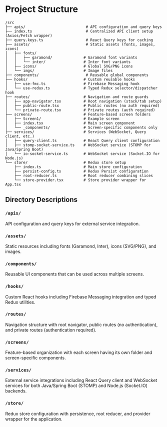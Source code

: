 # Project Structure

```
/src
├── apis/                           # API configuration and query keys
├── index.ts                        # Centralized API client setup (Axios/Fetch wrapper)
├── query.keys.ts                   # React Query keys for caching
├── assets/                         # Static assets (fonts, images, icons)
│   ├── fonts/
│   │   ├── garamond/              # Garamond font variants
│   │   └── inter/                 # Inter font variants
│   ├── icons/                     # Global SVG/PNG icons
│   └── imgs/                      # Image files
├── components/                     # Reusable global components
├── hooks/                         # Custom reusable hooks
│   ├── use-fmc.ts                 # Firebase Messaging hook
│   └── use-redux.ts               # Typed Redux selector/dispatcher hook
├── routes/                        # Navigation and route guards
│   ├── app-navigator.tsx          # Root navigation (stack/tab setup)
│   ├── public-route.tsx           # Public routes (no auth required)
│   └── private-route.tsx          # Private routes (auth required)
├── screens/                       # Feature-based screen folders
│   ├── Screen1/                   # Example screen
│   ├── index.tsx                  # Main screen component
│   └── _components/               # Screen-specific components only
├── services/                      # Services (WebSocket, Query client, etc.)
│   ├── query-client.ts            # React Query client configuration
│   ├── stomp-socket-service.ts    # WebSocket service (STOMP for Java/Spring Boot)
│   └── io-socket-service.ts       # WebSocket service (Socket.IO for Node.js)
└── store/                         # Redux store setup
    ├── index.ts                   # Main store configuration
    ├── persist-config.ts          # Redux Persist configuration
    ├── root-reducer.ts            # Root reducer combining slices
    └── store-provider.tsx         # Store provider wrapper for App.tsx
```

## Directory Descriptions

### `/apis/`
API configuration and query keys for external service integration.

### `/assets/`
Static resources including fonts (Garamond, Inter), icons (SVG/PNG), and images.

### `/components/`
Reusable UI components that can be used across multiple screens.

### `/hooks/`
Custom React hooks including Firebase Messaging integration and typed Redux utilities.

### `/routes/`
Navigation structure with root navigator, public routes (no authentication), and private routes (authentication required).

### `/screens/`
Feature-based organization with each screen having its own folder and screen-specific components.

### `/services/`
External service integrations including React Query client and WebSocket services for both Java/Spring Boot (STOMP) and Node.js (Socket.IO) backends.

### `/store/`
Redux store configuration with persistence, root reducer, and provider wrapper for the application.
